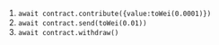 1. `await contract.contribute({value:toWei(0.0001)})`
2. `await contract.send(toWei(0.01))`
3. `await contract.withdraw()`